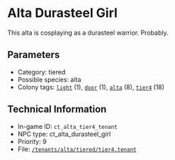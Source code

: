 # Alta Durasteel Girl

This alta is cosplaying as a durasteel warrior. Probably.

## Parameters

- Category: tiered
- Possible species: alta
- Colony tags: [`light`](https://ceterai.github.io/MyEnternia/Wiki/Tags/Light) (1), [`door`](https://ceterai.github.io/MyEnternia/Wiki/Tags/Door) (1), [`alta`](https://ceterai.github.io/MyEnternia/Wiki/Tags/Alta) (8), [`tier4`](https://ceterai.github.io/MyEnternia/Wiki/Tags/Tier4) (18)

## Technical Information

- In-game ID: `ct_alta_tier4_tenant`
- NPC type: ct_alta_durasteel_girl
- Priority: 9
- File: [`/tenants/alta/tiered/tier4.tenant`](https://github.com/Ceterai/Enternia/blob/main/tenants/alta/tiered/tier4.tenant)
